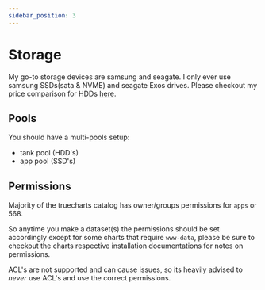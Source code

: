 ```yaml
---
sidebar_position: 3
---
```


# Storage

My go-to storage devices are samsung and seagate. I only ever use samsung SSDs(sata & NVME) and seagate Exos drives.
Please checkout my price comparison for HDDs [here](/docs/intro/hardware-recommendations#hdd-drive-comparison-price).

## Pools

You should have a multi-pools setup:

- tank pool (HDD's)
- app pool (SSD's)

## Permissions

Majority of the truecharts catalog has owner/groups permissions for `apps` or 568.

So anytime you make a dataset(s) the permissions should be set accordingly except for some charts that require `www-data`, please be sure to checkout the charts respective installation documentations for notes on permissions.

ACL's are not supported and can cause issues, so its heavily advised to _never_ use ACL's and use the correct permissions.
